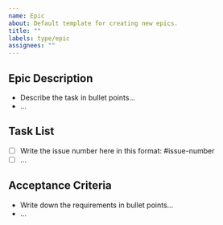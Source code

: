 ```yaml
---
name: Epic
about: Default template for creating new epics.
title: ""
labels: type/epic
assignees: ""
---
```


## Epic Description

- Describe the task in bullet points...
- ...

## Task List

- [ ] Write the issue number here in this format: #issue-number
- [ ] ...

## Acceptance Criteria

- Write down the requirements in bullet points...
- ...

